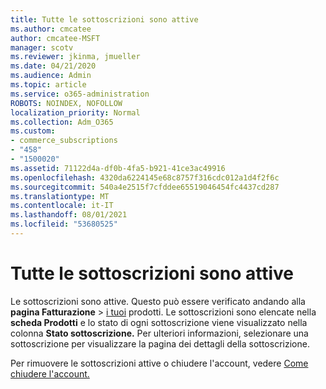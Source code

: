 ```yaml
---
title: Tutte le sottoscrizioni sono attive
ms.author: cmcatee
author: cmcatee-MSFT
manager: scotv
ms.reviewer: jkinma, jmueller
ms.date: 04/21/2020
ms.audience: Admin
ms.topic: article
ms.service: o365-administration
ROBOTS: NOINDEX, NOFOLLOW
localization_priority: Normal
ms.collection: Adm_O365
ms.custom:
- commerce_subscriptions
- "458"
- "1500020"
ms.assetid: 71122d4a-df0b-4fa5-b921-41ce3ac49916
ms.openlocfilehash: 4320da6224145e68c8757f316cdc012a1d4f2f6c
ms.sourcegitcommit: 540a4e2515f7cfddee65519046454fc4437cd287
ms.translationtype: MT
ms.contentlocale: it-IT
ms.lasthandoff: 08/01/2021
ms.locfileid: "53680525"
---
```

# <a name="all-subscriptions-are-active"></a>Tutte le sottoscrizioni sono attive

Le sottoscrizioni sono attive. Questo può essere verificato andando alla **pagina Fatturazione** \> [i tuoi](https://go.microsoft.com/fwlink/p/?linkid=842054) prodotti. Le sottoscrizioni sono elencate nella **scheda Prodotti** e lo stato di ogni sottoscrizione viene visualizzato nella colonna **Stato sottoscrizione.** Per ulteriori informazioni, selezionare una sottoscrizione per visualizzare la pagina dei dettagli della sottoscrizione.
  
Per rimuovere le sottoscrizioni attive o chiudere l'account, vedere [Come chiudere l'account.](https://docs.microsoft.com/microsoft-365/commerce/close-your-account?view=o365-worldwide)
